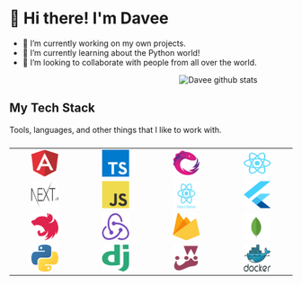 # 👋 Hi there! I'm Davee


- 🔭 I’m currently working on my own projects.
- 🌱 I’m currently learning about the Python world!
- 👯 I’m looking to collaborate with people from all over the world.


<img 
  width="40%" 
  align="right" 
  alt="Davee github stats" 
  src="https://github-readme-stats.vercel.app/api/top-langs/?username=DavidBarcenas" 
/>


<table width="60%">
  <caption>
    <h2 align="left">My Tech Stack</h2>
    <p align="left">Tools, languages, and other things that I like to work with.</p>
  </caption>
  <tr>
    <td align="center" width="25%">
      <a href="#" title="Angular">
        <img src="./img/angular.svg" width="48" height="48" alt="Angular" />
      </a>
    </td>
    <td align="center" width="25%">
      <a href="#" title="TypeScript">
        <img src="./img/typescript.svg" width="48" height="48" alt="TypeScript" />
      </a>
    </td>
    <td align="center" width="25%">
      <a href="#" title="RXJS">
        <img src="./img/rxjs.svg" width="48" height="48" alt="RXJS" />
      </a>
    </td>
    <td align="center" width="120">
      <a href="#" title="React">
        <img src="./img/react.svg" width="48" height="48" alt="React" />
      </a>
    </td>
    </tr>
    <td align="center" width="25%">
      <a href="#" title="Nextjs">
        <img src="./img/next.svg" width="48" height="48" alt="Nextjs" />
      </a>
    </td>
    <td align="center" width="25%">
      <a href="#" title="JavaScript">
        <img src="./img/js.svg" width="48" height="48" alt="JavaScript" />
        </a>
    </td>
    <td align="center" width="25%">
      <a href="#" title="React Native">
        <img src="./img/react-native.svg" width="48" height="48" alt="React Native" />
      </a>
    </td>
    <td align="center" width="25%">
      <a href="#" title="Flutter">
        <img src="./img/flutter.svg" width="48" height="48" alt="Flutter" />
      </a>
    </td>
  </tr>
  <tr>
    <td align="center" width="25%">
      <a href="#" title="Nestjs">
        <img src="./img/nestjs.svg" width="48" height="48" alt="Nestjs" />
      </a>
    </td>
    <td align="center" width="25%">
      <a href="#" title="Redux">
        <img src="./img/redux.svg" width="48" height="48" alt="Redux" />
      </a>
    </td>
    <td align="center" width="25%">
      <a href="#" title="Firebase">
        <img src="./img/firebase.svg" width="48" height="48" alt="Firebase" />
      </a>
    </td>
    <td align="center" width="25%">
      <a href="#" title="Mongo">
        <img src="./img/mongo.svg" width="48" height="48" alt="Mongo" />
      </a>
    </td>
    </tr>
    <td align="center" width="25%">
      <a href="#" title="Python">
        <img src="./img/python.svg" width="48" height="48" alt="Python" />
      </a>
    </td>
    <td align="center" width="25%">
      <a href="#" title="Django">
        <img src="./img/django.svg" width="48" height="48" alt="Django" />
      </a>
    </td>
    <td align="center" width="25%">
      <a href="#" title="Jest">
        <img src="./img/jest.svg" width="48" height="48" alt="Jest" />
      </a>
    </td>
    <td align="center" width="25%">
      <a href="#" title="Docker">
        <img src="./img/docker.svg" width="48" height="48" alt="Docker" />
      </a>
    </td>
  </tr>
</table>
